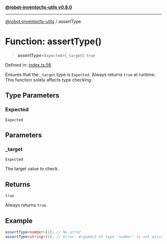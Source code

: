 [**@robot-inventor/ts-utils v0.8.0**](../README.md)

***

[@robot-inventor/ts-utils](../README.md) / assertType

# Function: assertType()

> **assertType**\<`Expected`\>(`_target`): `true`

Defined in: [index.ts:56](https://github.com/Robot-Inventor/ts-utils/blob/072f5375cb5de8b5f5bbd644d5026c0dc307f8d7/src/index.ts#L56)

Ensures that the `_target` type is `Expected`.
Always returns `true` at runtime. This function solely affects type checking.

## Type Parameters

### Expected

`Expected`

## Parameters

### \_target

`Expected`

The target value to check.

## Returns

`true`

Always returns `true`.

## Example

```ts
assertType<number>(1); // No error
assertType<string>(1); // Error: Argument of type 'number' is not assignable to parameter of type 'string'.
```
